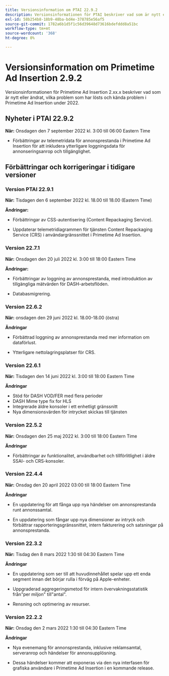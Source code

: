 ```yaml
---
title: Versionsinformation om PTAI 22.9.2
description: Versionsinformationen för PTAI beskriver vad som är nytt eller ändrat, de lösta och kända problemen i Primetime Ad Insertion under 2022.
exl-id: 58b254b8-18b9-48ba-bd4e-378785e56af5
source-git-commit: 1782a6b1d5f1c56d39648d73616bdefddd8a51bc
workflow-type: tm+mt
source-wordcount: '368'
ht-degree: 0%

---
```


# Versionsinformation om Primetime Ad Insertion 2.9.2

Versionsinformationen för Primetime Ad Insertion 2.xx.x beskriver vad som är nytt eller ändrat, vilka problem som har lösts och kända problem i Primetime Ad Insertion under 2022.

## Nyheter i PTAI 22.9.2

**När:** Onsdagen den 7 september 2022 kl. 3:00 till 06:00 Eastern Time

* Förbättringar av telemetridata för annonsprestanda i Primetime Ad Insertion för att inkludera ytterligare loggningsdata för annonseringsanrop och tillgänglighet.

## Förbättringar och korrigeringar i tidigare versioner

### Version PTAI 22.9.1

**När:** Tisdagen den 6 september 2022 kl. 18.00 till 18.00 (Eastern Time)

**Ändringar:**

* Förbättringar av CSS-autentisering (Content Repackaging Service).

* Uppdaterar telemetridiagrammen för tjänsten Content Repackaging Service (CRS) i användargränssnittet i Primetime Ad Insertion.

### Version 22.7.1

**När:** Onsdagen den 20 juli 2022 kl. 3:00 till 18:00 Eastern Time

**Ändringar:**

* Förbättringar av loggning av annonsprestanda, med introduktion av tillgängliga mätvärden för DASH-arbetsflöden.

* Databasmigrering.

### Version 22.6.2

**När:** onsdagen den 29 juni 2022 kl. 18.00-18.00 (östra)

**Ändringar**

* Förbättrad loggning av annonsprestanda med mer information om dataförlust.

* Ytterligare nettolagringsplatser för CRS.

### Version 22.6.1

**När:** Tisdagen den 14 juni 2022 kl. 3:00 till 18:00 Eastern Time

**Ändringar**

* Stöd för DASH VOD/FER med flera perioder
* DASH Mime type fix for HLS
* Integrerade äldre konsoler i ett enhetligt gränssnitt
* Nya dimensionsvärden för intrycket skickas till tjänsten

### Version 22.5.2

**När:** Onsdagen den 25 maj 2022 kl. 3:00 till 18:00 Eastern Time

**Ändringar**

* Förbättringar av funktionalitet, användbarhet och tillförlitlighet i äldre SSAI- och CRS-konsoler.

### Version 22.4.4

**När:** Onsdag den 20 april 2022 03:00 till 18:00 Eastern Time

**Ändringar**

* En uppdatering för att fånga upp nya händelser om annonsprestanda runt annonssamtal.

* En uppdatering som fångar upp nya dimensioner av intryck och förbättrar rapporteringsgränssnittet, intern fakturering och satsningar på annonsprestanda.

### Version 22.3.2

**När:** Tisdag den 8 mars 2022 1:30 till 04:30 Eastern Time

**Ändringar**

* En uppdatering som ser till att huvudinnehållet spelar upp ett enda segment innan det börjar rulla i förväg på Apple-enheter.

* Uppgraderad aggregeringsmetod för intern övervakningsstatistik från&quot;per miljon&quot; till&quot;antal&quot;.

* Rensning och optimering av resurser.

### Version 22.2.2

**När:** Onsdag den 2 mars 2022 1:30 till 04:30 Eastern Time

**Ändringar**

* Nya evenemang för annonsprestanda, inklusive reklamsamtal, serveranrop och händelser för annonsupplösning.

* Dessa händelser kommer att exponeras via den nya interfasen för grafiska användare i Primetime Ad Insertion i en kommande release.
